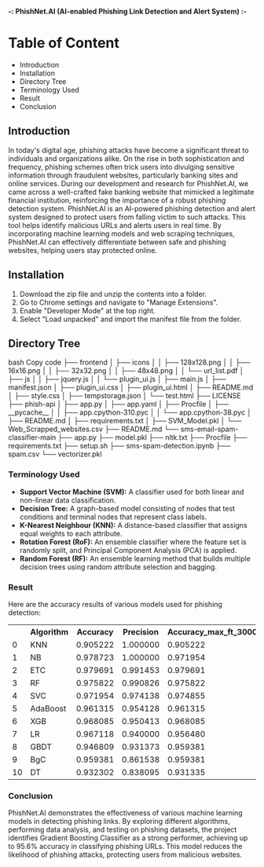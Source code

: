 <p><strong>-: PhishNet.AI (AI-enabled Phishing Link Detection and Alert System) :-</strong></p> <h1>Table of Content</h1> <ul> <li>Introduction</li> <li>Installation</li> <li>Directory Tree</li> <li>Terminology Used</li> <li>Result</li> <li>Conclusion</li> </ul> <h2>Introduction</h2> <p> In today's digital age, phishing attacks have become a significant threat to individuals and organizations alike. On the rise in both sophistication and frequency, phishing schemes often trick users into divulging sensitive information through fraudulent websites, particularly banking sites and online services. During our development and research for PhishNet.AI, we came across a well-crafted fake banking website that mimicked a legitimate financial institution, reinforcing the importance of a robust phishing detection system.
PhishNet.AI is an AI-powered phishing detection and alert system designed to protect users from falling victim to such attacks. This tool helps identify malicious URLs and alerts users in real time. By incorporating machine learning models and web scraping techniques, PhishNet.AI can effectively differentiate between safe and phishing websites, helping users stay protected online.

</p> <h2>Installation</h2> <ol> <li>Download the zip file and unzip the contents into a folder.</li> <li>Go to Chrome settings and navigate to "Manage Extensions".</li> <li>Enable "Developer Mode" at the top right.</li> <li>Select "Load unpacked" and import the manifest file from the folder.</li> </ol> <h2>Directory Tree</h2>
bash
Copy code
├── frontend
│   ├── icons
│   │   ├── 128x128.png
│   │   ├── 16x16.png
│   │   ├── 32x32.png
│   │   ├── 48x48.png
│   │   └── url_list.pdf
│   ├── js
│   │   ├── jquery.js
│   │   └── plugin_ui.js
│   ├── main.js
│   ├── manifest.json
│   ├── plugin_ui.css
│   ├── plugin_ui.html
│   ├── README.md
│   ├── style.css
│   ├── tempstorage.json
│   └── test.html
├── LICENSE
├── phish-api
│   ├── app.py
│   ├── app.yaml
│   ├── Procfile
│   ├── __pycache__
│   │   ├── app.cpython-310.pyc
│   │   └── app.cpython-38.pyc
│   ├── README.md
│   ├── requirements.txt
│   ├── SVM_Model.pkl
│   └── Web_Scrapped_websites.csv
├── README.md
└── sms-email-spam-classifier-main
    ├── app.py
    ├── model.pkl
    ├── nltk.txt
    ├── Procfile
    ├── requirements.txt
    ├── setup.sh
    ├── sms-spam-detection.ipynb
    ├── spam.csv
    └── vectorizer.pkl
<h3>Terminology Used</h3> <ul> <li><strong>Support Vector Machine (SVM):</strong> A classifier used for both linear and non-linear data classification.</li> <li><strong>Decision Tree:</strong> A graph-based model consisting of nodes that test conditions and terminal nodes that represent class labels.</li> <li><strong>K-Nearest Neighbour (KNN):</strong> A distance-based classifier that assigns equal weights to each attribute.</li> <li><strong>Rotation Forest (RoF):</strong> An ensemble classifier where the feature set is randomly split, and Principal Component Analysis (PCA) is applied.</li> <li><strong>Random Forest (RF):</strong> An ensemble learning method that builds multiple decision trees using random attribute selection and bagging.</li> </ul> <h3>Result</h3> <p>Here are the accuracy results of various models used for phishing detection:</p> <table> <tr> <th></th> <th>Algorithm</th> <th>Accuracy</th> <th>Precision</th> <th>Accuracy_max_ft_3000</th> </tr> <tr> <td>0</td> <td>KNN</td> <td>0.905222</td> <td>1.000000</td> <td>0.905222</td> </tr> <tr> <td>1</td> <td>NB</td> <td>0.978723</td> <td>1.000000</td> <td>0.971954</td> </tr> <tr> <td>2</td> <td>ETC</td> <td>0.979691</td> <td>0.991453</td> <td>0.979691</td> </tr> <tr> <td>3</td> <td>RF</td> <td>0.975822</td> <td>0.990826</td> <td>0.975822</td> </tr> <tr> <td>4</td> <td>SVC</td> <td>0.971954</td> <td>0.974138</td> <td>0.974855</td> </tr> <tr> <td>5</td> <td>AdaBoost</td> <td>0.961315</td> <td>0.954128</td> <td>0.961315</td> </tr> <tr> <td>6</td> <td>XGB</td> <td>0.968085</td> <td>0.950413</td> <td>0.968085</td> </tr> <tr> <td>7</td> <td>LR</td> <td>0.967118</td> <td>0.940000</td> <td>0.956480</td> </tr> <tr> <td>8</td> <td>GBDT</td> <td>0.946809</td> <td>0.931373</td> <td>0.959381</td> </tr> <tr> <td>9</td> <td>BgC</td> <td>0.959381</td> <td>0.861538</td> <td>0.959381</td> </tr> <tr> <td>10</td> <td>DT</td> <td>0.932302</td> <td>0.838095</td> <td>0.931335</td> </tr> </table> <h3>Conclusion</h3> <p> PhishNet.AI demonstrates the effectiveness of various machine learning models in detecting phishing links. By exploring different algorithms, performing data analysis, and testing on phishing datasets, the project identifies Gradient Boosting Classifier as a strong performer, achieving up to 95.6% accuracy in classifying phishing URLs. This model reduces the likelihood of phishing attacks, protecting users from malicious websites. </p>
